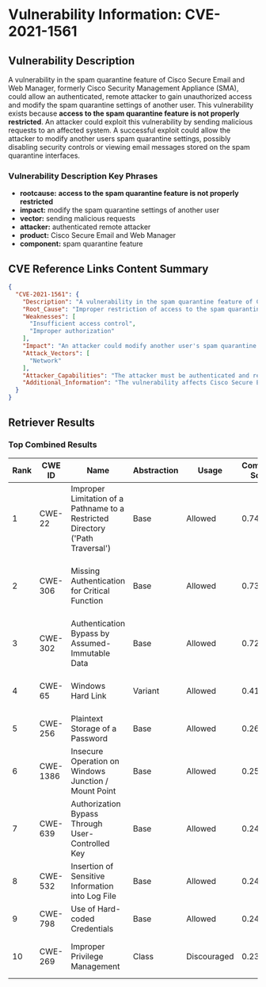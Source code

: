 # Vulnerability Information: CVE-2021-1561

## Vulnerability Description
A vulnerability in the spam quarantine feature of Cisco Secure Email and Web Manager, formerly Cisco Security Management Appliance (SMA), could allow an authenticated, remote attacker to gain unauthorized access and modify the spam quarantine settings of another user. This vulnerability exists because **access to the spam quarantine feature is not properly restricted**. An attacker could exploit this vulnerability by sending malicious requests to an affected system. A successful exploit could allow the attacker to modify another users spam quarantine settings, possibly disabling security controls or viewing email messages stored on the spam quarantine interfaces.

### Vulnerability Description Key Phrases
- **rootcause:** **access to the spam quarantine feature is not properly restricted**
- **impact:** modify the spam quarantine settings of another user
- **vector:** sending malicious requests
- **attacker:** authenticated remote attacker
- **product:** Cisco Secure Email and Web Manager
- **component:** spam quarantine feature

## CVE Reference Links Content Summary
```json
{
  "CVE-2021-1561": {
    "Description": "A vulnerability in the spam quarantine feature of Cisco Secure Email and Web Manager could allow an authenticated, remote attacker to gain unauthorized access and modify the spam quarantine settings of another user. This vulnerability exists because access to the spam quarantine feature is not properly restricted.",
    "Root_Cause": "Improper restriction of access to the spam quarantine feature.",
    "Weaknesses": [
      "Insufficient access control",
      "Improper authorization"
    ],
    "Impact": "An attacker could modify another user's spam quarantine settings, possibly disabling security controls or viewing email messages stored on the spam quarantine interfaces.",
    "Attack_Vectors": [
      "Network"
    ],
    "Attacker_Capabilities": "The attacker must be authenticated and remote.",
    "Additional_Information": "The vulnerability affects Cisco Secure Email and Web Manager releases earlier than Release 14.1. There are no workarounds that address this vulnerability. Fixed in release 14.1 and later."
  }
}
```

## Retriever Results

### Top Combined Results

| Rank | CWE ID | Name | Abstraction | Usage | Combined Score | Retrievers | Individual Scores |
|------|--------|------|-------------|-------|---------------|------------|-------------------|
| 1 | CWE-22 | Improper Limitation of a Pathname to a Restricted Directory ('Path Traversal') | Base | Allowed | 0.7499 | dense, sparse, graph | dense: 0.522, sparse: 0.428, graph: 0.682 |
| 2 | CWE-306 | Missing Authentication for Critical Function | Base | Allowed | 0.7331 | dense, sparse, graph | dense: 0.517, sparse: 0.459, graph: 0.592 |
| 3 | CWE-302 | Authentication Bypass by Assumed-Immutable Data | Base | Allowed | 0.7247 | sparse, graph | sparse: 0.889, graph: 0.605 |
| 4 | CWE-65 | Windows Hard Link | Variant | Allowed | 0.4100 | sparse, graph | sparse: 0.465, graph: 0.498 |
| 5 | CWE-256 | Plaintext Storage of a Password | Base | Allowed | 0.2608 | sparse | sparse: 0.456 |
| 6 | CWE-1386 | Insecure Operation on Windows Junction / Mount Point | Base | Allowed | 0.2575 | sparse | sparse: 0.450 |
| 7 | CWE-639 | Authorization Bypass Through User-Controlled Key | Base | Allowed | 0.2496 | sparse | sparse: 0.436 |
| 8 | CWE-532 | Insertion of Sensitive Information into Log File | Base | Allowed | 0.2424 | sparse | sparse: 0.424 |
| 9 | CWE-798 | Use of Hard-coded Credentials | Base | Allowed | 0.2410 | sparse | sparse: 0.421 |
| 10 | CWE-269 | Improper Privilege Management | Class | Discouraged | 0.2357 | dense, sparse | dense: 0.541, sparse: 0.447 |

